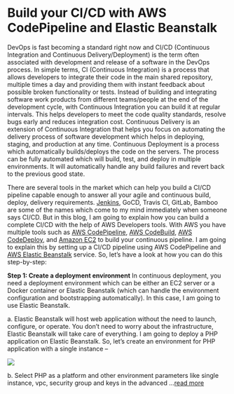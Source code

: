 
# Build your CI/CD with AWS CodePipeline and Elastic Beanstalk



DevOps is fast becoming a standard right now and CI/CD (Continuous Integration and Continuous Delivery/Deployment) is the term often associated with development and release of a software in the DevOps process. In simple terms, CI (Continuous Integration) is a process that allows developers to integrate their code in the main shared repository, multiple times a day and providing them with instant feedback about possible broken functionality or tests. Instead of building and integrating software work products from different teams/people at the end of the development cycle, with Continuous Integration you can build it at regular intervals. This helps developers to meet the code quality standards, resolve bugs early and reduces integration cost. Continuous Delivery is an extension of Continuous Integration that helps you focus on automating the delivery process of software development which helps in deploying, staging, and production at any time. Continuous Deployment is a process which automatically builds/deploys the code on the servers. The process can be fully automated which will build, test, and deploy in multiple environments. It will automatically handle any build failures and revert back to the previous good state.

There are several tools in the market which can help you build a CI/CD pipeline capable enough to answer all your agile and continuous build, deploy, delivery requirements. [Jenkins](https://jenkins.io/), GoCD, Travis CI, GitLab, Bamboo are some of the names which come to my mind immediately when someone says CI/CD. But in this blog, I am going to explain how you can build a complete CI/CD with the help of AWS Developers tools. With AWS you have multiple tools such as [AWS CodePipeline](https://aws.amazon.com/codepipeline/), [AWS CodeBuild](https://aws.amazon.com/codebuild/), [AWS CodeDeploy](https://aws.amazon.com/codedeploy/), and [Amazon EC2](https://aws.amazon.com/ec2/) to build your continuous pipeline. I am going to explain this by setting up a CI/CD pipeline using AWS CodePipeline and [AWS Elastic Beanstalk](https://aws.amazon.com/elasticbeanstalk/) service. So, let’s have a look at how you can do this step-by-step:

**Step 1: Create a deployment environment**
In continuous deployment, you need a deployment environment which can be either an EC2 server or a Docker container or Elastic Beanstalk (which can handle the environment configuration and bootstrapping automatically). In this case, I am going to use Elastic Beanstalk.

a. Elastic Beanstalk will host web application without the need to launch, configure, or operate. You don’t need to worry about the infrastructure, Elastic Beanstalk will take care of everything. I am going to deploy a PHP application on Elastic Beanstalk. So, let’s create an environment for PHP application with a single instance –

![](https://cdn-images-1.medium.com/max/2048/0*Vwj0omhYCHDaSm85.png)

b. Select PHP as a platform and other environment parameters like single instance, vpc, security group and keys in the advanced …[read more](https://www.opcito.com/build-your-ci-cd-with-aws-codepipeline-and-elastic-beanstalk/)
